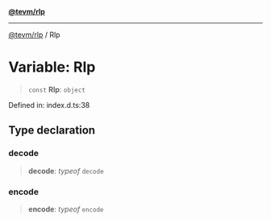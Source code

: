 [**@tevm/rlp**](../README.md)

***

[@tevm/rlp](../globals.md) / Rlp

# Variable: Rlp

> `const` **Rlp**: `object`

Defined in: index.d.ts:38

## Type declaration

### decode

> **decode**: *typeof* `decode`

### encode

> **encode**: *typeof* `encode`
